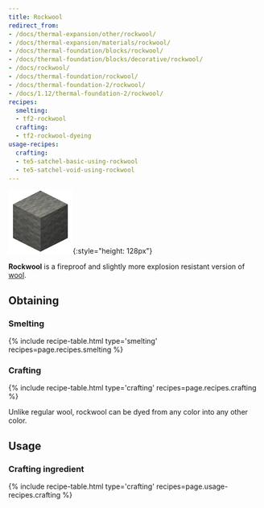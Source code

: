 ```yaml
---
title: Rockwool
redirect_from:
- /docs/thermal-expansion/other/rockwool/
- /docs/thermal-expansion/materials/rockwool/
- /docs/thermal-foundation/blocks/rockwool/
- /docs/thermal-foundation/blocks/decorative/rockwool/
- /docs/rockwool/
- /docs/thermal-foundation/rockwool/
- /docs/thermal-foundation-2/rockwool/
- /docs/1.12/thermal-foundation-2/rockwool/
recipes:
  smelting:
  - tf2-rockwool
  crafting:
  - tf2-rockwool-dyeing
usage-recipes:
  crafting:
  - te5-satchel-basic-using-rockwool
  - te5-satchel-void-using-rockwool
---
```


![Rockwool](/assets/images/thermal-foundation-2/rockwool.gif){:style="height: 128px"}


**Rockwool** is a fireproof and slightly more explosion resistant version of
[wool](https://minecraft.gamepedia.com/Wool).


Obtaining
---------

### Smelting
{% include recipe-table.html type='smelting' recipes=page.recipes.smelting %}

### Crafting
{% include recipe-table.html type='crafting' recipes=page.recipes.crafting %}

Unlike regular wool, rockwool can be dyed from any color into any other color.


Usage
-----

### Crafting ingredient
{% include recipe-table.html type='crafting' recipes=page.usage-recipes.crafting %}
